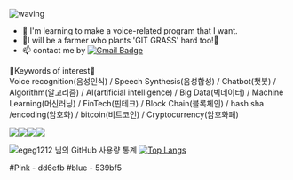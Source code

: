 <!--
**EGEG1212/egeg1212** is a ✨ _special_ ✨ repository because its `README.md` (this file) appears on your GitHub profile.

Here are some ideas to get you started:

- 🔭 I’m currently working on ...
- 🌱 I’m currently learning ...
- 👯 I’m looking to collaborate on ...
- 🤔 I’m looking for help with ...
- 💬 Ask me about ...
- 📫 How to reach me: ...
- 😄 Pronouns: ...
- ⚡ Fun fact: ...

REFERENCE <https://github.com/anuraghazra/github-readme-stats/blob/master/docs/readme_kr.md>

https://blog.naver.com/yb2316/222260350184
https://github.com/YebinKim
https://gist.github.com/EGEG1212/d72968098f4ab556cd756f1d30db2f5f
[![Facebook Badge](https://img.shields.io/badge/-{타이틀(string)}-{배경 색상(hex)}?logo={해당 서비스명}&logoColor={로고 색상(hex)}&link={페이스북 주소(url)})]({페이스북 주소(url)})
[![Facebook Badge](https://img.shields.io/badge/-Facebook-1877f2?logo=facebook&logoColor=white&link={페이스북 주소(url)})]({페이스북 주소(url)})
[출처] 깃헙 메인 프로필 꾸미기 (뱃지 설정, 컴포넌트 추가)|작성자 무마니 vivi

-->

<!-- ![header](https://capsule-render.vercel.app/api?type=wave&color=gradient&height=300&section=header&text=Hi there 👋&fontSize=90) -->
![waving](https://capsule-render.vercel.app/api?type=waving&height=200&text=Hello!&fontAlign=80&fontAlignY=40&color=gradient)

- 🌱 I'm learning to make a voice-related program that I want. 
- 🌱I will be a farmer who plants 'GIT GRASS' hard too!🤩
- 📫 contact me by [![Gmail Badge](https://img.shields.io/badge/Gmail-539bf5?style=flat-square&logo=Gmail&logoColor=white&link=mailto:eg1212j@gmail.com)](mailto:eg1212j@gmail.com)

🍰Keywords of interest🍟<br>Voice recognition(음성인식) / Speech Synthesis(음성합성) / Chatbot(챗봇) / Algorithm(알고리즘) / AI(artificial intelligence) / Big Data(빅데이터) / Machine Learning(머신러닝) / FinTech(핀테크) / Block Chain(블록체인) / hash sha /encoding(암호화) / bitcoin(비트코인) / Cryptocurrency(암호화폐)


<!-- [![Blog Badge](http://img.shields.io/badge/-Blog-green?style=flat-square&logo=Naver&link=https://blog.naver.com/***)](https://blog.naver.com/***) -->

<img src="https://img.shields.io/badge/Python-dd6efb?style=flat-square&logo=Python&logoColor=white"/><img src="https://img.shields.io/badge/HTML-539bf5?style=flat-square&logo=HTML5&logoColor=white"/><img src="https://img.shields.io/badge/CSS-dd6efb?style=flat-square&logo=CSS3&logoColor=white"/><img src="https://img.shields.io/badge/Git-539bf5?style=flat-square&logo=Git&logoColor=white"/>


![egeg1212 님의 GitHub 사용량 통계](https://github-readme-stats.vercel.app/api?username=egeg1212&show_icons=true&bg_color=30,dd6efb,539bf5&title_color=fff&text_color=fff)
[![Top Langs](https://github-readme-stats.vercel.app/api/top-langs/?username=egeg1212&bg_color=30,dd6efb,539bf5&title_color=fff&text_color=fff&langs_count=8&layout=compact)](https://github.com/egeg1212/github-readme-stats)



#Pink - dd6efb
#blue - 539bf5






